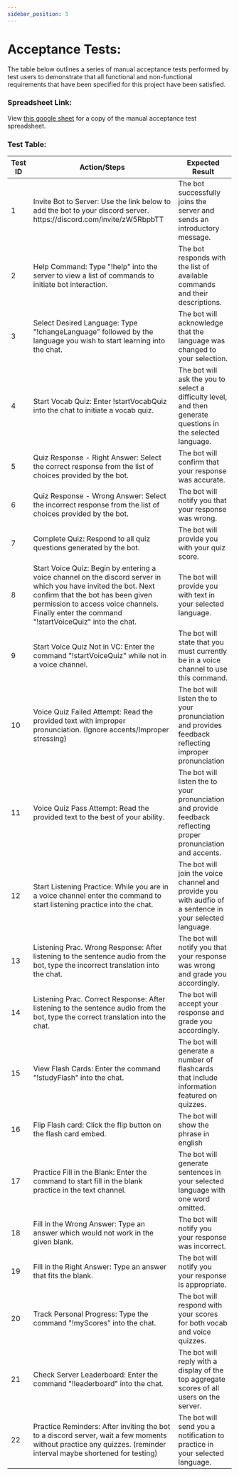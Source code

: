```yaml
---
sidebar_position: 3
---
```

# Acceptance Tests:
The table below outlines a series of manual acceptance tests performed by test users to demonstrate that all functional and non-functional requirements that have been specified for this project have been satisfied.

### Spreadsheet Link:
View <a href = "https://docs.google.com/spreadsheets/d/1i5zTHbk7TgmvDQC02ETaOVChi-A53NR2/edit?usp=sharing&ouid=107964194543211256390&rtpof=true&sd=true"> this google sheet</a> for a copy of the manual acceptance test spreadsheet. 

### Test Table:
<table>
      <thead>
        <tr>
          <th>Test ID</th>
          <th>Action/Steps</th>
          <th>Expected Result</th>
        </tr>
      </thead>
      <tbody>
        <tr>
          <td>1</td>
          <td>Invite Bot to Server: Use the link below to add the bot to your discord server. https://discord.com/invite/zW5RbpbTT       </td>
          <td>The bot successfully joins the server and sends an introductory message.</td>
        </tr>
        <tr>
          <td>2</td>
          <td>Help Command:
Type "!help" into the server to view a list of commands to initiate bot interaction.</td>
          <td>The bot responds with the list of available commands and their descriptions. </td>
        </tr>
        <tr>
          <td>3</td>
          <td>Select Desired Language:
Type "!changeLanguage" followed by the language you wish to start learning into the chat. 
</td>
          <td>The bot will acknowledge that the language was changed to your selection. </td>
        </tr>
         <tr>
         <td>4</td>
         <td>Start Vocab Quiz:
Enter !startVocabQuiz into the chat to initiate a vocab quiz.
</td>
         <td>The bot will ask the you to select a difficulty level, and then generate questions in the selected language.</td>
       </tr>
       <tr>
         <td>5</td>
         <td>Quiz Response - Right Answer:
Select the correct response from the list of choices provided by the bot.
</td>
         <td>The bot will confirm that your response was accurate.</td>
       </tr>
       <tr>
         <td>6</td>
         <td>Quiz Response - Wrong Answer:
Select the incorrect response from the list of choices provided by the bot.</td>
         <td>The bot will notify you that your response was wrong.</td>
       </tr>
       <tr>
         <td>7</td>
         <td>Complete Quiz:
Respond to all quiz questions generated by the bot.
</td>
         <td>The bot will provide you with your quiz score.</td>
       </tr>
       <tr>
         <td>8</td>
         <td>Start Voice Quiz:
Begin by entering a voice channel on the discord server in which you have invited the bot. Next confirm that the bot has been given permission to access voice channels. Finally enter the command "!startVoiceQuiz" into the chat.
</td>
         <td>The bot will provide you with text in your selected language.</td>
       </tr>
       <tr>
         <td>9</td>
         <td>Start Voice Quiz Not in VC:
Enter the command "!startVoiceQuiz" while not in a voice channel.</td>
         <td>The bot will state that you must currently be in a voice channel to use this command. </td>
       </tr>
       <tr>
         <td>10</td>
         <td>Voice Quiz Failed Attempt:
Read the provided text with improper pronunciation. (Ignore accents/Improper stressing)</td>
         <td>The bot will listen the to your pronunciation and provides feedback reflecting improper pronunciation </td>
       </tr>
       <tr>
         <td>11</td>
         <td>Voice Quiz Pass Attempt:
Read the provided text to the best of your ability.</td>
         <td>The bot will listen the to your pronunciation and provide feedback reflecting proper pronunciation and accents.</td>
       </tr>
       <tr>
         <td>12</td>
         <td>Start Listening Practice:
While you are in a voice channel enter the command to start listening practice into the chat.</td>
         <td>The bot will join the voice channel and provide you with audfio of a sentence in your selected language.</td>
       </tr>
         <tr>
      <td>13</td>
      <td>Listening Prac. Wrong Response:
After listening to the sentence audio from the bot, type the incorrect translation into the chat.</td>
      <td>The bot will notify you that your response was wrong and grade you accordingly. </td>
    </tr>
    <tr>
      <td>14</td>
      <td>Listening Prac. Correct Response:
After listening to the sentence audio from the bot, type the correct translation into the chat.</td>
      <td>The bot will accept your response and grade you accordingly.</td>
    </tr>
    <tr>
      <td>15</td>
      <td>View Flash Cards:
Enter the command "!studyFlash" into the chat.</td>
      <td>The bot will generate a number of flashcards that include information featured on quizzes. </td>
    </tr>
    <tr>
      <td>16</td>
      <td>Flip Flash card:
Click the flip button on the flash card embed.</td>
      <td>The bot will show the phrase in english</td>
    </tr>
    <tr>
      <td>17</td>
      <td>Practice Fill in the Blank:
Enter the command to start fill in the blank practice in the text channel.</td>
      <td>The bot will generate sentences in your selected language with one word omitted. </td>
    </tr>
    <tr>
      <td>18</td>
      <td>Fill in the Wrong Answer:
Type an answer which would not work in the given blank.</td>
      <td>The bot will notify you your response was incorrect.</td>
    </tr>
    <tr>
      <td>19</td>
      <td>Fill in the Right Answer:
Type an answer that fits the blank. </td>
      <td>The bot will notify you your response is appropriate.  </td>
    </tr>
     <tr>
          <td>20</td>
          <td>Track Personal Progress:
Type the command "!myScores" into the chat. 
</td>
          <td>The bot will respond with your scores for both vocab and voice quizzes. </td>
        </tr>
        <tr>
          <td>21</td>
          <td>Check Server Leaderboard:
Enter the command "!leaderboard" into the chat. 
</td>
          <td>The bot will reply with a display of the top aggregate scores of all users on the server. </td>
        </tr>
        <tr>
          <td>22</td>
          <td>Practice Reminders:
After inviting the bot to a discord server, wait a few moments without practice any quizzes. (reminder interval maybe shortened for testing)
</td>
          <td>The bot will send you a notification to practice in your selected language.</td>
        <tr>
      </tbody>
    </table>

